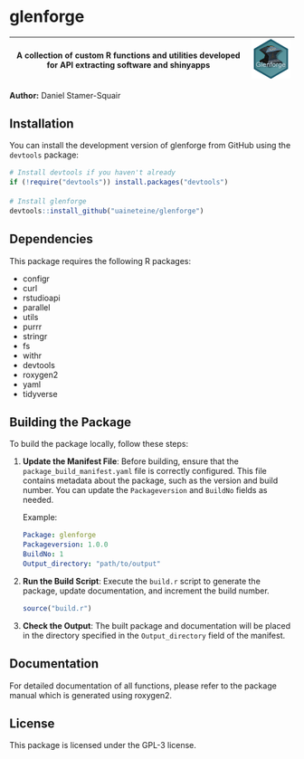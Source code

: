 # glenforge

| A collection of custom R functions and utilities developed for API extracting software and shinyapps | ![Icon](https://raw.githubusercontent.com/uaineteine/glenforge/refs/heads/master/icon/icon.png) |
|----------------------------------------------------------------------------------------------------------------------|--------------------------------------------------------------------------------------------------|

**Author:** Daniel Stamer-Squair

## Installation

You can install the development version of glenforge from GitHub using the `devtools` package:

```r
# Install devtools if you haven't already
if (!require("devtools")) install.packages("devtools")

# Install glenforge
devtools::install_github("uaineteine/glenforge")
```

## Dependencies

This package requires the following R packages:
- configr
- curl
- rstudioapi
- parallel
- utils
- purrr
- stringr
- fs
- withr
- devtools
- roxygen2
- yaml
- tidyverse

## Building the Package

To build the package locally, follow these steps:

1. **Update the Manifest File**: Before building, ensure that the `package_build_manifest.yaml` file is correctly configured. This file contains metadata about the package, such as the version and build number. You can update the `Packageversion` and `BuildNo` fields as needed.

   Example:
   ```yaml
   Package: glenforge
   Packageversion: 1.0.0
   BuildNo: 1
   Output_directory: "path/to/output"
   ```

2. **Run the Build Script**: Execute the `build.r` script to generate the package, update documentation, and increment the build number.

   ```r
   source("build.r")
   ```

3. **Check the Output**: The built package and documentation will be placed in the directory specified in the `Output_directory` field of the manifest.

## Documentation

For detailed documentation of all functions, please refer to the package manual which is generated using roxygen2.

## License

This package is licensed under the GPL-3 license.
